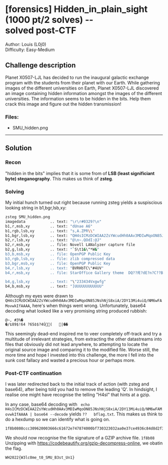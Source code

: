 # [forensics] Hidden_in_plain_sight (1000 pt/2 solves) -- <br> solved post-CTF
Author: Louis (L0j0)
<br>Difficulty: Easy-Medium

## Challenge description
Planet X0507-LJL has decided to run the inaugural galactic exchange program with the students from their planet with our Earth. While gathering images of the different universities on Earth, Planet X0507-LJL discovered an image containing hidden information amongst the images of the different universities. The information seems to be hidden in the bits. Help them crack this image and figure out the hidden transmission! 

### Files:
* SMU_hidden.png
---
## Solution
### Recon
"hidden in the bits" implies that it is some from of **LSB (least significiant byte) steganography**. This makes us think of **zsteg**. 

### Solving 
My initial hunch turned out right because running zsteg yields a suspiscious looking string in b1,bgr,lsb,xy:

```bash command-line
zsteg SMU_hidden.png 
imagedata           .. text: "\r\r#0329?\n"
b1,r,msb,xy         .. text: "dUnae A6"
b1,rgb,lsb,xy       .. text: "s,A.ZPR\\"
b1,bgr,lsb,xy       .. text: "QH4sICMzDCWIAA2ZsYWcudHh0AAv3MDIwMqoON85JNshNjS8xiA/2DY13Mi4uiQ/NM6wFAMovwkIfAAAA\n" 
b2,r,lsb,xy         .. text: "@\n~.QOdI:@J"
b2,r,msb,xy         .. file: Novell LANalyzer capture file
b2,g,lsb,xy         .. text: "`S\t1&\"*W&"
b3,b,msb,xy         .. file: OpenPGP Public Key
b3,rgb,lsb,xy       .. file: zlib compressed data
b3,bgr,msb,xy       .. file: OpenPGP Public Key
b4,r,lsb,xy         .. text: "BVRHbTC\"#4UV"
b4,r,msb,xy         .. file: StarOffice Gallery theme  DQ??Ԙ?dE?n?C??B, 168559359 objects, 1st ??	

b4,g,lsb,xy         .. text: "\"233434Vxgwfg"
b4,b,msb,xy         .. text: "]UUUUUUUUUUUU"
```

Although my eyes were drawn to ``` QH4sICMzDCWIAA2ZsYWcudHh0AAv3MDIwMqoON85JNshNjS8xiA/2DY13Mi4uiQ/NM6wFAMovwkIfAAAA```, here's when things went wrong. Unfortunately, base64 decoding what looked like a very promising string produced rubbish: <br>
```
@~, #3%�
�/ʨ89$!64 ?65ȸ$?4ΰ(	|��
```
This seemingly dead-end inspired me to veer completely off-track and try a multitude of irrelevant strategies, from extracting the other datastreams into files that obviously did not lead anywhere, to attempting to locate the original source image and comparing it to the modified file. Worse still, the more time and hope I invested into this challenge, the more I fell into the sunk cost fallacy and wasted a precious hour or perhaps more. 

### Post-CTF continuation
I was later redirected back to the initial track of action (with zsteg and base64), after being told you had to remove the leading 'Q'. In hindsight, I realise one might have recognise the telling "H4sI" that hints at a gzip. 

In any case, base64 decoding with 
``` echo H4sICMzDCWIAA2ZsYWcudHh0AAv3MDIwMqoON85JNshNjS8xiA/2DY13Mi4uiQ/NM6wFAMovwkIfAAAA | base64 --decode```
yields
```??	bflag.txt```. This makes us think to do a hexdump so we can identify what is going on. 
```
1f8b0808ccc309620003666c61672e747874000bf730323032aa0e37ce4936c84d8d2f31880ff60d8d77322e2e890fcd33ac0500ca2fc2421f000000
```

We should now recognise the file signature of a GZIP archive file. ```1f8b08```
Unzipping with https://codebeautify.org/gzip-decompress-online, we obatin the flag.

```WH2022{W3lc0me_t0_SMU_B3st_Un1}```



